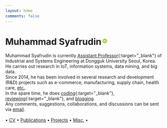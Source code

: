 ```yaml
---
layout: home
comments: false
---
```


<h1 class="page__title">Muhammad Syafrudin<a href="https://orcid.org/0000-0002-5640-4413" target="_blank" rel="noopener noreferrer"><img src="/assets/img/orcid.png" title="OrcID" style="position: relative; width: 15px; margin-left: 3px; max-width: 15px !important; height: auto; top: -5px;"></a></h1>

Muhammad Syafrudin is currently [Assistant Professor](https://ise.dongguk.edu/bbs/board.php?bo_table=ise5_1&wr_id=36){:target="_blank"} of Industrial and Systems Engineering at Dongguk University Seoul, Korea.<br/>
He carries out research in IoT, information systems, data mining, and big data.<br/>
Since 2014, he has been involved in several research and development (R&D) projects such as e-commerce, manufacturing, supply chain, health care, [etc.](/research/projects).<br/>
In the spare time, he does [coding](https://github.com/justudin){:target="_blank"}, [reviewing](https://publons.com/a/1501728/){:target="_blank"}, and [blogging](/blog). <br/>
Any comments, suggestions, collaborations, and discussions can be sent via [email](/contact).<br/>
<br/>
&bull; [CV](/cv) &bull; [Publications](/research/publications/) &bull; [Projects](/research/projects/) &bull; [Misc.](/research/misc/) &bull;
<br/>